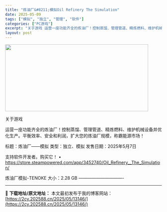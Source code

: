 ```yaml
---
title: "炼油厂&#8211;模拟Oil Refinery The Simulation"
date: 2025-05-09
tags: ["模拟", "独立", "管理", "软件"]
categories: ["PC游戏"]
excerpt: "关于游戏 运营一座功能齐全的炼油厂！控制蒸馏、管理管道、精炼燃料、维护机械设备并优化生产。平衡效率、安全和利润，扩大您的炼油厂规模，称霸能源市场！ 标题：炼油厂——模拟 类型：独立、模拟 发售日期：2025年5月7日 支持软件开发者。购买它！ • https://store.steampowered&hellip;"
layout: post
---
```


<img src="https://2cy.202588.cn/wp-content/uploads/2025/05/2025050905342896.webp" alt="" width="460" height="215" class="aligncenter size-full wp-image-13143" />

关于游戏

运营一座功能齐全的炼油厂！控制蒸馏、管理管道、精炼燃料、维护机械设备并优化生产。平衡效率、安全和利润，扩大您的炼油厂规模，称霸能源市场！

标题：炼油厂——模拟
类型：独立、模拟
发售日期：2025年5月7日

支持软件开发者。购买它！
• https://store.steampowered.com/app/3452740/Oil_Refinery__The_Simulation/

炼油厂模拟-TENOKE
大小：2.28 GB
——————————- 

---
📖 **下载地址/原文地址：** 本文最初发布于我的博客网站：[https://2cy.202588.cn/2025/05/13146/](https://2cy.202588.cn/2025/05/13146/)
